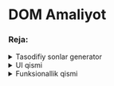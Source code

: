 # DOM Amaliyot

### Reja:

<details>
    <summary>Tasodifiy sonlar generator</summary>

<br>

> <br> 💡 JavaScript dasturlash tilidan foydalanib, tasodifiy sonlar generatorini ishlab chiqing <br><br>

<img src="./images/random.png" alt="random">

### Yuqoridagi kabi diagrammalar chizish uchun link 👇
[<img src="./images/diagram.png" alt="diagram">](https://excalidraw.com/)

</details>

<details>
    <summary>UI qismi</summary>

> <br> 💡 UI qismini tezlashtirish uchun Bootstrap 5 frameworkidan foydalanilgan <br><br>

````html
    <!DOCTYPE html>
<html lang="en">
<head>
    <meta charset="UTF-8">
    <meta name="viewport" content="width=device-width, initial-scale=1.0">
    <link href="https://cdn.jsdelivr.net/npm/bootstrap@5.2.3/dist/css/bootstrap.min.css" rel="stylesheet" integrity="sha384-rbsA2VBKQhggwzxH7pPCaAqO46MgnOM80zW1RWuH61DGLwZJEdK2Kadq2F9CUG65" crossorigin="anonymous">
    <title>Tasodifiy sonlar generatori</title>
</head>
<body>
    
    <div class="container p-4 mt-4">
        <div class="row align-items-center">
            <div class="col text-center">
                <h3>HTML & CSS & JS</h3>
                <h1>
                    Tasodifiy
                    sonlar 
                    generatori
                </h1>
            </div>
            <div class="col">
                <div class="row">
                    <div class="col">
                        <label for="min" class="form-label">Min</label>
                        <input type="number" class="form-control" id="min">
                    </div>
                    <div class="col">
                        <label for="max" class="form-label">Max</label>
                        <input type="number" class="form-control" id="max">
                    </div>
                </div>
                <div class="d-grid">
                    <button type="button" class="btn btn-primary mt-4 btn-block" id="generate">Ishga tushirish</button>
                </div>
                <h1 class="mt-3 text-center" id="placeholder">
                    #
                </h1>
            </div>
        </div>
    </div>

    <script src="https://cdn.jsdelivr.net/npm/bootstrap@5.2.3/dist/js/bootstrap.bundle.min.js" integrity="sha384-kenU1KFdBIe4zVF0s0G1M5b4hcpxyD9F7jL+jjXkk+Q2h455rYXK/7HAuoJl+0I4" crossorigin="anonymous"></script>
    <script src="./app.js"></script>
</body>
</html>
````

</details>

<details>
    <summary>Funksionallik qismi</summary>

````javascript
    const getRandomNumber = (min, max) => {
        return Math.floor(Math.random() * (max - min + 1)) + min;
    }

    const generate = () => {
        const minEl = document.getElementById('min');
        const maxEl = document.getElementById('max');
        const min = Number(minEl.value);
        const max = Number(maxEl.value);

        if(minEl.value === '' || maxEl.value === '') {
            alert('Iltimos, min va max qiymatlarini kiriting !');
            return;
        }
        
        if(min > max) {
            alert("Min max dan kichik bo'lishi kerak !");
            return;
        }

        const placeholderEl = document.querySelector('#placeholder');
        placeholderEl.textContent = getRandomNumber(min, max);
    }

    const btnEl = document.getElementById('generate');
    btnEl.addEventListener('click', generate);

````

</details>